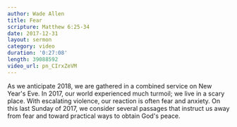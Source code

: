 ```yaml
---
author: Wade Allen
title: Fear
scripture: Matthew 6:25-34
date: 2017-12-31
layout: sermon
category: video
duration: '0:27:08' 
length: 39088592
video_url: pn_CIrxZeVM
---
```


As we anticipate 2018, we are gathered in a combined service on New Year's Eve. In 2017, our world experienced much turmoil; we live in a scary place. With escalating violence, our reaction is often fear and anxiety. On this last Sunday of 2017, we consider several passages that instruct us away from fear and toward practical ways to obtain God's peace.
